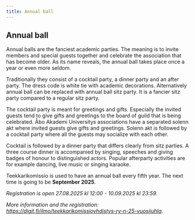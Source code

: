 ```yaml
---
title: Annual ball
---
```

## Annual ball

Annual balls are the fanciest academic parties. The meaning is to invite members and special guests together and celebrate the association that has become older. As its name reveals, the annual ball takes place once a year or even more seldom.

Traditionally they consist of a cocktail party, a dinner party and an after party. The dress code is white tie with academic decorations. Alternatively annual ball can be replaced with annual ball sitz party. It is a fancier sitz party compared to a regular sitz party.

The cocktail party is meant for greetings and gifts. Especially the invited guests tend to give gifts and greetings to the board of guild that is being celebrated. Åbo Akademi Universitys associations have a separated solenn akt where invited guests give gifts and greetings. Solenn akt is followed by a cocktail party where all the guests may socialize with each other.

Cocktail is followed by a dinner party that differs clearly from sitz parties. A three course dinner is accompanied by singing, speeches and giving badges of honour to distinguished actors. Popular afterparty activities are for example dancing, live music or singing karaoke. 

Teekkarikomissio is used to have an annual ball every fifth year. The next time is going to be **September 2025**.

*Registration is open 27.08.2025 kl 12:00 - 10.09.2025 kl 23:59.*

*More information and the registration: https://digit.fi/ilmo/teekkarikomissioyhdistys-ry-n-25-vuosijuhla.*
